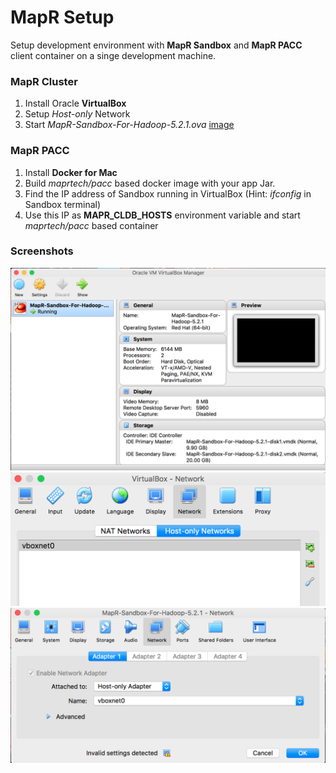 MapR Setup
==========

Setup development environment with **MapR Sandbox** and **MapR PACC** client container on a singe development machine.

### MapR Cluster
1. Install Oracle **VirtualBox**
2. Setup *Host-only* Network
3. Start *MapR-Sandbox-For-Hadoop-5.2.1.ova* [image](https://mapr.com/products/mapr-sandbox-hadoop/download/)
 
### MapR PACC
1. Install **Docker for Mac**
2. Build *maprtech/pacc* based docker image with your app Jar.
3. Find the IP address of Sandbox running in VirtualBox (Hint: *ifconfig* in Sandbox terminal)
4. Use this IP as **MAPR_CLDB_HOSTS** environment variable and start *maprtech/pacc* based container

### Screenshots

![VirtualBox](./VirtualBox.png "VirtualBox")
![VBHostOnlyNetwork](./VBHostOnlyNetwork.png "VBHostOnlyNetwork")
![VMNetwork](./VMNetwork.png "VMNetwork")